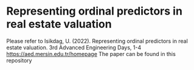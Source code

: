 # Representing ordinal predictors in real estate valuation
Please refer to
Isikdag, U. (2022). Representing ordinal predictors in real estate valuation. 3rd Advanced
Engineering Days, 1-4
https://aed.mersin.edu.tr/homepage
The paper can be found in this repository
